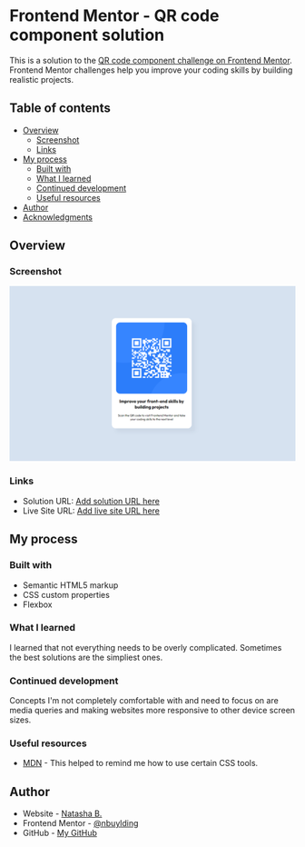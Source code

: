 # Frontend Mentor - QR code component solution

This is a solution to the [QR code component challenge on Frontend Mentor](https://www.frontendmentor.io/challenges/qr-code-component-iux_sIO_H). Frontend Mentor challenges help you improve your coding skills by building realistic projects. 

## Table of contents

- [Overview](#overview)
  - [Screenshot](#screenshot)
  - [Links](#links)
- [My process](#my-process)
  - [Built with](#built-with)
  - [What I learned](#what-i-learned)
  - [Continued development](#continued-development)
  - [Useful resources](#useful-resources)
- [Author](#author)
- [Acknowledgments](#acknowledgments)


## Overview

### Screenshot

![](./Screenshot%20(6).png)


### Links

- Solution URL: [Add solution URL here](https://www.frontendmentor.io/solutions/qr-code-component-dWDPqepeSL)
- Live Site URL: [Add live site URL here](https://nbuylding.github.io/QR-Code-Component/)

## My process

### Built with

- Semantic HTML5 markup
- CSS custom properties
- Flexbox

### What I learned

I learned that not everything needs to be overly complicated. Sometimes the best solutions are the simpliest ones.


### Continued development

Concepts I'm not completely comfortable with and need to focus on are media queries and making websites more responsive to other device screen sizes.

### Useful resources

- [MDN](https://developer.mozilla.org/en-US/) - This helped to remind me how to use certain CSS tools.

## Author

- Website - [Natasha B.](https://www.natashabuylding.com)
- Frontend Mentor - [@nbuylding](https://www.frontendmentor.io/profile/nbuylding)
- GitHub - [My GitHub](https://github.com/nbuylding)


